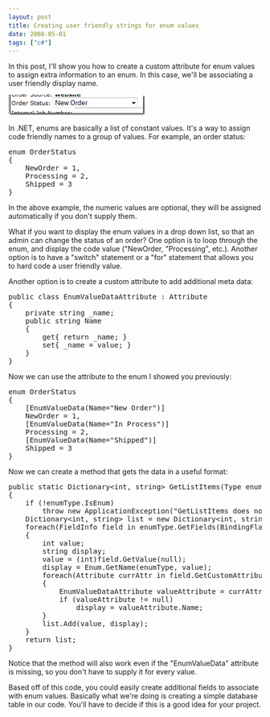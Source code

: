 ```yaml
---
layout: post
title: Creating user friendly strings for enum values
date: 2008-05-01
tags: ["c#"]
---
```


In this post, I'll show you how to create a custom attribute for enum values to assign extra information to an enum. In this case, we'll be associating a user friendly display name.

![Order Status Screenshot](order-status-screenshot.gif) 

In .NET, enums are basically a list of constant values. It's a way to assign code friendly names to a group of values. For example, an order status:
  <pre class="c-sharp" name="code">enum OrderStatus
{
	NewOrder = 1,
	Processing = 2,
	Shipped = 3
}</pre>

In the above example, the numeric values are optional, they will be assigned automatically if you don't supply them.

What if you want to display the enum values in a drop down list, so that an admin can change the status of an order? One option is to loop through the enum, and display the code value (&quot;NewOrder, &quot;Processing&quot;, etc.). Another option is to have a &quot;switch&quot; statement or a &quot;for&quot; statement that allows you to hard code a user friendly value.

Another option is to create a custom attribute to add additional meta data:

<pre class="c-sharp" name="code">public class EnumValueDataAttribute : Attribute
{
	private string _name;
	public string Name
	{
		get{ return _name; }
		set{ _name = value; }
	}
}</pre>

Now we can use the attribute to the enum I showed you previously:

<pre class="c-sharp" name="code">enum OrderStatus
{
	[EnumValueData(Name=&quot;New Order&quot;)]
	NewOrder = 1,
	[EnumValueData(Name=&quot;In Process&quot;)]
	Processing = 2,
	[EnumValueData(Name=&quot;Shipped&quot;)]
	Shipped = 3
}</pre>

Now we can create a method that gets the data in a useful format:

<pre class="c-sharp" name="code">public static Dictionary&lt;int, string&gt; GetListItems(Type enumType)
{
	if (!enumType.IsEnum)
		throw new ApplicationException(&quot;GetListItems does not support non-enum types&quot;);
	Dictionary&lt;int, string&gt; list = new Dictionary&lt;int, string&gt;();
	foreach(FieldInfo field in enumType.GetFields(BindingFlags.Static ' BindingFlags.GetField ' BindingFlags.Public))
	{
		int value;
		string display;
		value = (int)field.GetValue(null);
		display = Enum.GetName(enumType, value);
		foreach(Attribute currAttr in field.GetCustomAttributes(true))
		{
			EnumValueDataAttribute valueAttribute = currAttr as EnumValueDataAttribute;
			if (valueAttribute != null)
				display = valueAttribute.Name;
		}
		list.Add(value, display);
	}
	return list;
}</pre>

Notice that the method will also work even if the &quot;EnumValueData&quot; attribute is missing, so you don't have to supply it for every value.

Based off of this code, you could easily create additional fields to associate with enum values. Basically what we're doing is creating a simple database table in our code. You'll have to decide if this is a good idea for your project.